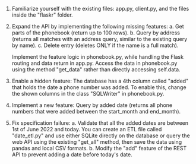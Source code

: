 1. Familiarize yourself with the existing files: app.py, client.py, and the files inside the "flaskr" folder.

2. Expand the API by implementing the following missing features:
    a. Get parts of the phonebook (return up to 100 rows).
    b. Query by address (returns all matches with an address query, similar to the existing query by name).
    c. Delete entry (deletes ONLY if the name is a full match).

   Implement the feature logic in phonebook.py, while handling the Flask routing and data return in app.py. Access the data in phonebook.py using the method "get_data" rather than directly accessing self.data.

3. Enable a hidden feature: The database has a 4th column called "added" that holds the date a phone number was added. To enable this, change the shown columns in the class "SQLWriter" in phonebook.py.

4. Implement a new feature: Query by added date (returns all phone numbers that were added between the start_month and end_month).

5. Fix specification failure:
    a. Validate that all the added dates are between 1st of June 2022 and today. You can create an ETL file called "date_etl.py" and use either SQLite directly on the database or query the web API using the existing "get_all" method, then save the data using pandas and local CSV formats.
    b. Modify the "add" feature of the REST API to prevent adding a date before today's date.
